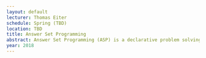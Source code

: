 ```yaml
---
layout: default 
lecturer: Thomas Eiter
schedule: Spring (TBD)
location: TBD
title: Answer Set Programming
abstract: Answer Set Programming (ASP) is a declarative problem solving paradigm, rooted in Logic Programming and Nonmonotonic Reasoning, which has been gaining increasing attention during the last years. This course is a gentle introduction to the subject; it starts with motivation and follows the historical development of the challenge of defining a semantics for logic programs with negation. It looks into positive programs over stratified programs to arbitrary programs, and then proceeds to extensions with two kinds of negation (named weak and strong negation), and disjunction in rule heads. The second part then considers the ASP paradigm itself, and describes the basic idea. It shows some programming techniques and briefly overviews Answer Set solvers. The third part is devoted to ASP in the context of the SemanticWeb, presenting some formalisms and mentioning some applications in this area. The course concludes with issues of current and future ASP research.
year: 2018
---
```

